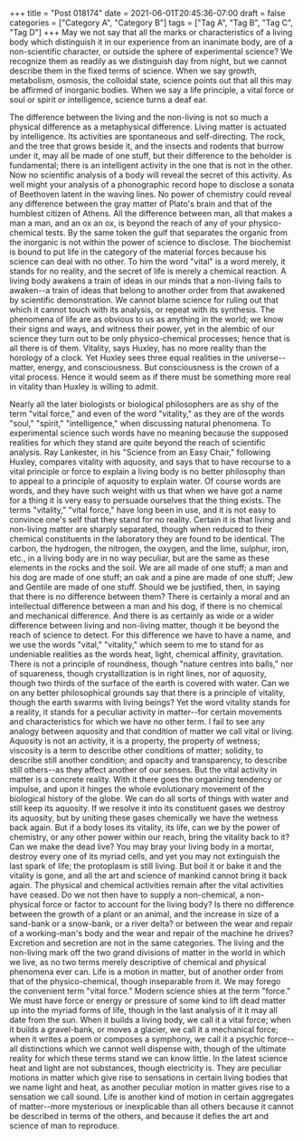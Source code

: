 +++
title = "Post 018174"
date = 2021-06-01T20:45:36-07:00
draft = false
categories = ["Category A", "Category B"]
tags = ["Tag A", "Tag B", "Tag C", "Tag D"]
+++
May we not say that all the marks or characteristics of a living body which distinguish it in our experience from an inanimate body, are of a non-scientific character, or outside the sphere of experimental science? We recognize them as readily as we distinguish day from night, but we cannot describe them in the fixed terms of science. When we say growth, metabolism, osmosis, the colloidal state, science points out that all this may be affirmed of inorganic bodies. When we say a life principle, a vital force or soul or spirit or intelligence, science turns a deaf ear.

The difference between the living and the non-living is not so much a physical difference as a metaphysical difference. Living matter is actuated by intelligence. Its activities are spontaneous and self-directing. The rock, and the tree that grows beside it, and the insects and rodents that burrow under it, may all be made of one stuff, but their difference to the beholder is fundamental; there is an intelligent activity in the one that is not in the other. Now no scientific analysis of a body will reveal the secret of this activity. As well might your analysis of a phonographic record hope to disclose a sonata of Beethoven latent in the waving lines. No power of chemistry could reveal any difference between the gray matter of Plato's brain and that of the humblest citizen of Athens. All the difference between man, all that makes a man a man, and an ox an ox, is beyond the reach of any of your physico-chemical tests. By the same token the gulf that separates the organic from the inorganic is not within the power of science to disclose. The biochemist is bound to put life in the category of the material forces because his science can deal with no other. To him the word "vital" is a word merely, it stands for no reality, and the secret of life is merely a chemical reaction. A living body awakens a train of ideas in our minds that a non-living fails to awaken--a train of ideas that belong to another order from that awakened by scientific demonstration. We cannot blame science for ruling out that which it cannot touch with its analysis, or repeat with its synthesis. The phenomena of life are as obvious to us as anything in the world; we know their signs and ways, and witness their power, yet in the alembic of our science they turn out to be only physico-chemical processes; hence that is all there is of them. Vitality, says Huxley, has no more reality than the horology of a clock. Yet Huxley sees three equal realities in the universe--matter, energy, and consciousness. But consciousness is the crown of a vital process. Hence it would seem as if there must be something more real in vitality than Huxley is willing to admit.

Nearly all the later biologists or biological philosophers are as shy of the term "vital force," and even of the word "vitality," as they are of the words "soul," "spirit," "intelligence," when discussing natural phenomena. To experimental science such words have no meaning because the supposed realities for which they stand are quite beyond the reach of scientific analysis. Ray Lankester, in his "Science from an Easy Chair," following Huxley, compares vitality with aquosity, and says that to have recourse to a vital principle or force to explain a living body is no better philosophy than to appeal to a principle of aquosity to explain water. Of course words are words, and they have such weight with us that when we have got a name for a thing it is very easy to persuade ourselves that the thing exists. The terms "vitality," "vital force," have long been in use, and it is not easy to convince one's self that they stand for no reality. Certain it is that living and non-living matter are sharply separated, though when reduced to their chemical constituents in the laboratory they are found to be identical. The carbon, the hydrogen, the nitrogen, the oxygen, and the lime, sulphur, iron, etc., in a living body are in no way peculiar, but are the same as these elements in the rocks and the soil. We are all made of one stuff; a man and his dog are made of one stuff; an oak and a pine are made of one stuff; Jew and Gentile are made of one stuff. Should we be justified, then, in saying that there is no difference between them? There is certainly a moral and an intellectual difference between a man and his dog, if there is no chemical and mechanical difference. And there is as certainly as wide or a wider difference between living and non-living matter, though it be beyond the reach of science to detect. For this difference we have to have a name, and we use the words "vital," "vitality," which seem to me to stand for as undeniable realities as the words heat, light, chemical affinity, gravitation. There is not a principle of roundness, though "nature centres into balls," nor of squareness, though crystallization is in right lines, nor of aquosity, though two thirds of the surface of the earth is covered with water. Can we on any better philosophical grounds say that there is a principle of vitality, though the earth swarms with living beings? Yet the word vitality stands for a reality, it stands for a peculiar activity in matter--for certain movements and characteristics for which we have no other term. I fail to see any analogy between aquosity and that condition of matter we call vital or living. Aquosity is not an activity, it is a property, the property of wetness; viscosity is a term to describe other conditions of matter; solidity, to describe still another condition; and opacity and transparency, to describe still others--as they affect another of our senses. But the vital activity in matter is a concrete reality. With it there goes the organizing tendency or impulse, and upon it hinges the whole evolutionary movement of the biological history of the globe. We can do all sorts of things with water and still keep its aquosity. If we resolve it into its constituent gases we destroy its aquosity, but by uniting these gases chemically we have the wetness back again. But if a body loses its vitality, its life, can we by the power of chemistry, or any other power within our reach, bring the vitality back to it? Can we make the dead live? You may bray your living body in a mortar, destroy every one of its myriad cells, and yet you may not extinguish the last spark of life; the protoplasm is still living. But boil it or bake it and the vitality is gone, and all the art and science of mankind cannot bring it back again. The physical and chemical activities remain after the vital activities have ceased. Do we not then have to supply a non-chemical, a non-physical force or factor to account for the living body? Is there no difference between the growth of a plant or an animal, and the increase in size of a sand-bank or a snow-bank, or a river delta? or between the wear and repair of a working-man's body and the wear and repair of the machine he drives? Excretion and secretion are not in the same categories. The living and the non-living mark off the two grand divisions of matter in the world in which we live, as no two terms merely descriptive of chemical and physical phenomena ever can. Life is a motion in matter, but of another order from that of the physico-chemical, though inseparable from it. We may forego the convenient term "vital force." Modern science shies at the term "force." We must have force or energy or pressure of some kind to lift dead matter up into the myriad forms of life, though in the last analysis of it it may all date from the sun. When it builds a living body, we call it a vital force; when it builds a gravel-bank, or moves a glacier, we call it a mechanical force; when it writes a poem or composes a symphony, we call it a psychic force--all distinctions which we cannot well dispense with, though of the ultimate reality for which these terms stand we can know little. In the latest science heat and light are not substances, though electricity is. They are peculiar motions in matter which give rise to sensations in certain living bodies that we name light and heat, as another peculiar motion in matter gives rise to a sensation we call sound. Life is another kind of motion in certain aggregates of matter--more mysterious or inexplicable than all others because it cannot be described in terms of the others, and because it defies the art and science of man to reproduce.
